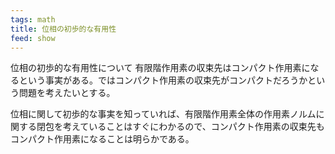 ```yaml
---
tags: math
title: 位相の初歩的な有用性
feed: show
---
```

位相の初歩的な有用性について
有限階作用素の収束先はコンパクト作用素になるという事実がある。ではコンパクト作用素の収束先がコンパクトだろうかという問題を考えたいとする。

位相に関して初歩的な事実を知っていれば、有限階作用素全体の作用素ノルムに関する閉包を考えていることはすぐにわかるので、コンパクト作用素の収束先もコンパクト作用素になることは明らかである。